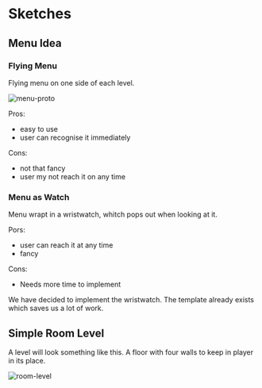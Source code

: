 ﻿# Sketches

## Menu Idea

### Flying Menu

Flying menu on one side of each level.

![menu-proto](./images/menu_proto.jpeg)

Pros: 
- easy to use
- user can recognise it immediately  

Cons: 
- not that fancy
- user my not reach it on any time

### Menu as Watch

Menu wrapt in a wristwatch, whitch pops out when looking at it.

Pors: 
- user can reach it at any time
- fancy

Cons: 
- Needs more time to implement

We have decided to implement the wristwatch. The template already exists which saves us a lot of work.


## Simple Room Level

A level will look something like this. A floor with four walls to keep in player in its place.

![room-level](./images/basic_room.jpeg)


